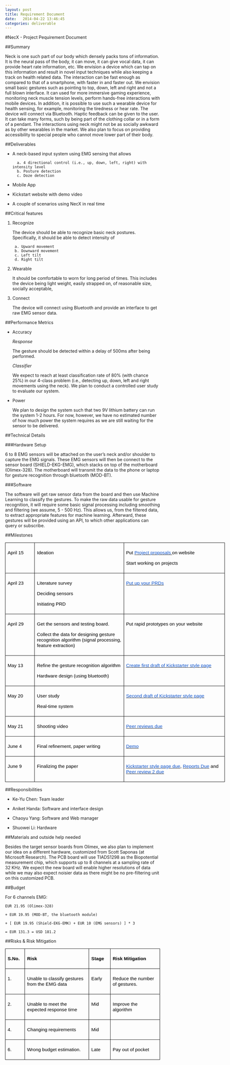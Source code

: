 ```yaml
---
layout: post
title: Requirement Document
date:   2014-04-22 13:46:45
categories: deliverable
---
```


#NecX - Project Pequirement Document

##Summary

Neck is one such part of our body which densely packs tons of information. It is the neural pass of the body, it can move, it can give vocal data, it can provide heart rate information, etc. We envision a device which can tap on this information and result in novel input techniques while also keeping a track on health related data. The interaction can be fast enough as compared to that of a smartphone, with faster in and faster out. We envision small basic gestures such as pointing to top, down, left and right and not a full blown interface. It can used for more immersive gaming experience, monitoring neck muscle tension levels, perform hands-free interactions with mobile devices. In addition, it is possible to use such a  wearable device for health sensing, for example, monitoring the tiredness or hear rate. The device will connect via Bluetooth. Haptic feedback can be given to the user. It can take many forms, such by being part of the clothing collar or in a form of a pendant. The interactions using neck might not be as socially awkward as by other wearables in the market. We also plan to focus on providing accessibility to special people who cannot move lower part of their body. 

##Deliverables 

* A neck-based input system using EMG sensing that allows

        a. 4 directional control (i.e., up, down, left, right) with intensity level
        b. Posture detection
        c. Doze detection



* Mobile App

* Kickstart website with demo video

* A couple of scenarios using NecX in real time

##Critical features

1. Recognize

    The device should be able to recognize basic neck postures. Specifically, it should be able to detect intensity of
        
        a. Upward movement
        b. Downward movement
        c. Left tilt
        d. Right tilt

2. Wearable
    
    It should be comfortable to worn for long period of times. This includes the device being light weight, easily strapped on, of reasonable size, socially acceptable, 

3. Connect

    The device will connect using Bluetooth and provide an interface to get raw EMG sensor data.


##Performance Metrics

* Accuracy

    _Response_

    The gesture should be detected within a delay of 500ms after being performed.

    _Classifier_ 

    We expect to reach at least classification rate of 80% (with chance 25%) in our 4-class problem (i.e., detecting up, down, left and right movements using the neck). We plan to conduct a controlled user study to evaluate our system. 

* Power

    We plan to design the system such that two 9V lithium battery can run the system 1-2 hours. For now, however, we have no estimated number of how much power the system requires as we are still waiting for the sensor to be delivered.

##Technical Details

###Hardware Setup

6 to 8 EMG sensors will be attached on the user’s neck and/or shoulder to capture the EMG signals. These EMG sensors will then be connect to the sensor board (SHIELD-EKG-EMG), which stacks on top of the motherboard (Olimex-328). The motherboard will transmit the data to the phone or laptop for gesture recognition through bluetooth (MOD-BT).

###Software

The software will get raw sensor data from the board and then use Machine Learning to classify the gestures. To make the raw data usable for gesture recognition, it will require some basic signal processing including smoothing and filtering (we assume, 5 - 500 Hz). This allows us, from the filtered data,  to extract appropriate features for machine learning. Afterward, these gestures will be provided using an API, to which other applications can query or subscribe.        


##Milestones
<table class=MsoNormalTable border=0 cellspacing=0 cellpadding=0 width=536
 style='width:536.25pt;border-collapse:collapse;mso-yfti-tbllook:1184'>
 <tr style='mso-yfti-irow:0;mso-yfti-firstrow:yes'>
  <td width=64 valign=top style='width:63.75pt;border:solid black 1.0pt;
  mso-border-alt:solid black .75pt;padding:5.25pt 5.25pt 5.25pt 5.25pt'>
  <p class=MsoNormal style='mso-line-height-alt:0pt'><span style='font-size:
  11.5pt;font-family:Arial;mso-bidi-font-family:"Times New Roman";color:black'>April
  15</span><span style='font-size:10.0pt;font-family:Times;mso-bidi-font-family:
  "Times New Roman"'><o:p></o:p></span></p>
  </td>
  <td width=221 valign=top style='width:220.5pt;border:solid black 1.0pt;
  border-left:none;mso-border-left-alt:solid black .75pt;mso-border-alt:solid black .75pt;
  padding:5.25pt 5.25pt 5.25pt 5.25pt'>
  <p class=MsoNormal style='mso-line-height-alt:0pt'><span style='font-size:
  11.5pt;font-family:Arial;mso-bidi-font-family:"Times New Roman";color:black'>Ideation</span><span
  style='font-size:10.0pt;font-family:Times;mso-bidi-font-family:"Times New Roman"'><o:p></o:p></span></p>
  </td>
  <td width=252 valign=top style='width:3.5in;border:solid black 1.0pt;
  border-left:none;mso-border-left-alt:solid black .75pt;mso-border-alt:solid black .75pt;
  padding:5.25pt 5.25pt 5.25pt 5.25pt'>
  <p class=MsoNormal><span style='font-size:11.5pt;font-family:Arial;
  mso-bidi-font-family:"Times New Roman";color:black'>Put </span><span
  style='font-size:10.0pt;font-family:Times;mso-bidi-font-family:"Times New Roman"'><a
  href="http://abstract.cs.washington.edu/~shwetak/classes/cse477/?Deliverables_and_Tasks"><span
  style='font-size:11.5pt;font-family:Arial;mso-bidi-font-family:"Times New Roman";
  color:#1155CC'>Project proposals </span></a></span><span style='font-size:
  11.5pt;font-family:Arial;mso-bidi-font-family:"Times New Roman";color:black'>on
  website</span><span style='font-size:10.0pt;font-family:Times;mso-bidi-font-family:
  "Times New Roman"'><o:p></o:p></span></p>
  <p class=MsoNormal style='margin-right:3.0pt;mso-line-height-alt:0pt'><span
  style='font-size:11.5pt;font-family:Arial;mso-bidi-font-family:"Times New Roman";
  color:black'>Start working on projects</span><span style='font-size:10.0pt;
  font-family:Times;mso-bidi-font-family:"Times New Roman"'><o:p></o:p></span></p>
  </td>
 </tr>
 <tr style='mso-yfti-irow:1'>
  <td width=64 valign=top style='width:63.75pt;border:solid black 1.0pt;
  border-top:none;mso-border-top-alt:solid black .75pt;mso-border-alt:solid black .75pt;
  padding:5.25pt 5.25pt 5.25pt 5.25pt'>
  <p class=MsoNormal style='mso-line-height-alt:0pt'><span style='font-size:
  11.5pt;font-family:Arial;mso-bidi-font-family:"Times New Roman";color:black'>April
  23</span><span style='font-size:10.0pt;font-family:Times;mso-bidi-font-family:
  "Times New Roman"'><o:p></o:p></span></p>
  </td>
  <td width=221 valign=top style='width:220.5pt;border-top:none;border-left:
  none;border-bottom:solid black 1.0pt;border-right:solid black 1.0pt;
  mso-border-top-alt:solid black .75pt;mso-border-left-alt:solid black .75pt;
  mso-border-alt:solid black .75pt;padding:5.25pt 5.25pt 5.25pt 5.25pt'>
  <p class=MsoNormal><span style='font-size:11.5pt;font-family:Arial;
  mso-bidi-font-family:"Times New Roman";color:black'>Literature survey</span><span
  style='font-size:10.0pt;font-family:Times;mso-bidi-font-family:"Times New Roman"'><o:p></o:p></span></p>
  <p class=MsoNormal><span style='font-size:11.5pt;font-family:Arial;
  mso-bidi-font-family:"Times New Roman";color:black'>Deciding sensors </span><span
  style='font-size:10.0pt;font-family:Times;mso-bidi-font-family:"Times New Roman"'><o:p></o:p></span></p>
  <p class=MsoNormal style='mso-line-height-alt:0pt'><span style='font-size:
  11.5pt;font-family:Arial;mso-bidi-font-family:"Times New Roman";color:black'>Initiating
  PRD</span><span style='font-size:10.0pt;font-family:Times;mso-bidi-font-family:
  "Times New Roman"'><o:p></o:p></span></p>
  </td>
  <td width=252 valign=top style='width:3.5in;border-top:none;border-left:none;
  border-bottom:solid black 1.0pt;border-right:solid black 1.0pt;mso-border-top-alt:
  solid black .75pt;mso-border-left-alt:solid black .75pt;mso-border-alt:solid black .75pt;
  padding:5.25pt 5.25pt 5.25pt 5.25pt'>
  <p class=MsoNormal style='mso-line-height-alt:0pt'><span style='font-size:
  10.0pt;font-family:Times;mso-bidi-font-family:"Times New Roman"'><a
  href="http://abstract.cs.washington.edu/~shwetak/classes/cse477/?Deliverables_and_Tasks"><span
  style='font-size:11.5pt;font-family:Arial;mso-bidi-font-family:"Times New Roman";
  color:#1155CC'>Put up your PRDs</span></a><o:p></o:p></span></p>
  </td>
 </tr>
 <tr style='mso-yfti-irow:2'>
  <td width=64 valign=top style='width:63.75pt;border:solid black 1.0pt;
  border-top:none;mso-border-top-alt:solid black .75pt;mso-border-alt:solid black .75pt;
  padding:5.25pt 5.25pt 5.25pt 5.25pt'>
  <p class=MsoNormal style='mso-line-height-alt:0pt'><span style='font-size:
  11.5pt;font-family:Arial;mso-bidi-font-family:"Times New Roman";color:black'>April
  29</span><span style='font-size:10.0pt;font-family:Times;mso-bidi-font-family:
  "Times New Roman"'><o:p></o:p></span></p>
  </td>
  <td width=221 valign=top style='width:220.5pt;border-top:none;border-left:
  none;border-bottom:solid black 1.0pt;border-right:solid black 1.0pt;
  mso-border-top-alt:solid black .75pt;mso-border-left-alt:solid black .75pt;
  mso-border-alt:solid black .75pt;padding:5.25pt 5.25pt 5.25pt 5.25pt'>
  <p class=MsoNormal><span style='font-size:11.5pt;font-family:Arial;
  mso-bidi-font-family:"Times New Roman";color:black'>Get the sensors and
  testing board.</span><span style='font-size:10.0pt;font-family:Times;
  mso-bidi-font-family:"Times New Roman"'><o:p></o:p></span></p>
  <p class=MsoNormal style='mso-line-height-alt:0pt'><span style='font-size:
  11.5pt;font-family:Arial;mso-bidi-font-family:"Times New Roman";color:black'>Collect
  the data for designing gesture recognition algorithm (signal processing,
  feature extraction)</span><span style='font-size:10.0pt;font-family:Times;
  mso-bidi-font-family:"Times New Roman"'><o:p></o:p></span></p>
  </td>
  <td width=252 valign=top style='width:3.5in;border-top:none;border-left:none;
  border-bottom:solid black 1.0pt;border-right:solid black 1.0pt;mso-border-top-alt:
  solid black .75pt;mso-border-left-alt:solid black .75pt;mso-border-alt:solid black .75pt;
  padding:5.25pt 5.25pt 5.25pt 5.25pt'>
  <p class=MsoNormal style='mso-line-height-alt:0pt'><span style='font-size:
  11.5pt;font-family:Arial;mso-bidi-font-family:"Times New Roman";color:black'>Put
  rapid prototypes on your website</span><span style='font-size:10.0pt;
  font-family:Times;mso-bidi-font-family:"Times New Roman"'><o:p></o:p></span></p>
  </td>
 </tr>
 <tr style='mso-yfti-irow:3'>
  <td width=64 valign=top style='width:63.75pt;border:solid black 1.0pt;
  border-top:none;mso-border-top-alt:solid black .75pt;mso-border-alt:solid black .75pt;
  padding:5.25pt 5.25pt 5.25pt 5.25pt'>
  <p class=MsoNormal style='mso-line-height-alt:0pt'><span style='font-size:
  11.5pt;font-family:Arial;mso-bidi-font-family:"Times New Roman";color:black'>May
  13</span><span style='font-size:10.0pt;font-family:Times;mso-bidi-font-family:
  "Times New Roman"'><o:p></o:p></span></p>
  </td>
  <td width=221 valign=top style='width:220.5pt;border-top:none;border-left:
  none;border-bottom:solid black 1.0pt;border-right:solid black 1.0pt;
  mso-border-top-alt:solid black .75pt;mso-border-left-alt:solid black .75pt;
  mso-border-alt:solid black .75pt;padding:5.25pt 5.25pt 5.25pt 5.25pt'>
  <p class=MsoNormal><span style='font-size:11.5pt;font-family:Arial;
  mso-bidi-font-family:"Times New Roman";color:black'>Refine the gesture
  recognition algorithm</span><span style='font-size:10.0pt;font-family:Times;
  mso-bidi-font-family:"Times New Roman"'><o:p></o:p></span></p>
  <p class=MsoNormal style='mso-line-height-alt:0pt'><span style='font-size:
  11.5pt;font-family:Arial;mso-bidi-font-family:"Times New Roman";color:black'>Hardware
  design (using <span class=SpellE>bluetooth</span>)</span><span
  style='font-size:10.0pt;font-family:Times;mso-bidi-font-family:"Times New Roman"'><o:p></o:p></span></p>
  </td>
  <td width=252 valign=top style='width:3.5in;border-top:none;border-left:none;
  border-bottom:solid black 1.0pt;border-right:solid black 1.0pt;mso-border-top-alt:
  solid black .75pt;mso-border-left-alt:solid black .75pt;mso-border-alt:solid black .75pt;
  padding:5.25pt 5.25pt 5.25pt 5.25pt'>
  <p class=MsoNormal style='mso-line-height-alt:0pt'><span style='font-size:
  10.0pt;font-family:Times;mso-bidi-font-family:"Times New Roman"'><a
  href="http://abstract.cs.washington.edu/~shwetak/classes/cse477/?Deliverables_and_Tasks"><span
  style='font-size:11.5pt;font-family:Arial;mso-bidi-font-family:"Times New Roman";
  color:#1155CC'>Create first draft of <span class=SpellE>Kickstarter</span>
  style page</span></a><o:p></o:p></span></p>
  </td>
 </tr>
 <tr style='mso-yfti-irow:4'>
  <td width=64 valign=top style='width:63.75pt;border:solid black 1.0pt;
  border-top:none;mso-border-top-alt:solid black .75pt;mso-border-alt:solid black .75pt;
  padding:5.25pt 5.25pt 5.25pt 5.25pt'>
  <p class=MsoNormal style='mso-line-height-alt:0pt'><span style='font-size:
  11.5pt;font-family:Arial;mso-bidi-font-family:"Times New Roman";color:black'>May
  20</span><span style='font-size:10.0pt;font-family:Times;mso-bidi-font-family:
  "Times New Roman"'><o:p></o:p></span></p>
  </td>
  <td width=221 valign=top style='width:220.5pt;border-top:none;border-left:
  none;border-bottom:solid black 1.0pt;border-right:solid black 1.0pt;
  mso-border-top-alt:solid black .75pt;mso-border-left-alt:solid black .75pt;
  mso-border-alt:solid black .75pt;padding:5.25pt 5.25pt 5.25pt 5.25pt'>
  <p class=MsoNormal><span style='font-size:11.5pt;font-family:Arial;
  mso-bidi-font-family:"Times New Roman";color:black'>User study</span><span
  style='font-size:10.0pt;font-family:Times;mso-bidi-font-family:"Times New Roman"'><o:p></o:p></span></p>
  <p class=MsoNormal style='mso-line-height-alt:0pt'><span style='font-size:
  11.5pt;font-family:Arial;mso-bidi-font-family:"Times New Roman";color:black'>Real-time
  system</span><span style='font-size:10.0pt;font-family:Times;mso-bidi-font-family:
  "Times New Roman"'><o:p></o:p></span></p>
  </td>
  <td width=252 valign=top style='width:3.5in;border-top:none;border-left:none;
  border-bottom:solid black 1.0pt;border-right:solid black 1.0pt;mso-border-top-alt:
  solid black .75pt;mso-border-left-alt:solid black .75pt;mso-border-alt:solid black .75pt;
  padding:5.25pt 5.25pt 5.25pt 5.25pt'>
  <p class=MsoNormal style='margin-right:3.0pt;mso-line-height-alt:0pt'><span
  style='font-size:10.0pt;font-family:Times;mso-bidi-font-family:"Times New Roman"'><a
  href="http://abstract.cs.washington.edu/~shwetak/classes/cse477/?Deliverables_and_Tasks"><span
  style='font-size:11.5pt;font-family:Arial;mso-bidi-font-family:"Times New Roman";
  color:#1155CC'>Second draft of <span class=SpellE>Kickstarter</span> style
  page</span></a><o:p></o:p></span></p>
  </td>
 </tr>
 <tr style='mso-yfti-irow:5'>
  <td width=64 valign=top style='width:63.75pt;border:solid black 1.0pt;
  border-top:none;mso-border-top-alt:solid black .75pt;mso-border-alt:solid black .75pt;
  padding:5.25pt 5.25pt 5.25pt 5.25pt'>
  <p class=MsoNormal style='mso-line-height-alt:0pt'><span style='font-size:
  11.5pt;font-family:Arial;mso-bidi-font-family:"Times New Roman";color:black'>May
  21</span><span style='font-size:10.0pt;font-family:Times;mso-bidi-font-family:
  "Times New Roman"'><o:p></o:p></span></p>
  </td>
  <td width=221 valign=top style='width:220.5pt;border-top:none;border-left:
  none;border-bottom:solid black 1.0pt;border-right:solid black 1.0pt;
  mso-border-top-alt:solid black .75pt;mso-border-left-alt:solid black .75pt;
  mso-border-alt:solid black .75pt;padding:5.25pt 5.25pt 5.25pt 5.25pt'>
  <p class=MsoNormal style='mso-line-height-alt:0pt'><span style='font-size:
  11.5pt;font-family:Arial;mso-bidi-font-family:"Times New Roman";color:black'>Shooting
  video</span><span style='font-size:10.0pt;font-family:Times;mso-bidi-font-family:
  "Times New Roman"'><o:p></o:p></span></p>
  </td>
  <td width=252 valign=top style='width:3.5in;border-top:none;border-left:none;
  border-bottom:solid black 1.0pt;border-right:solid black 1.0pt;mso-border-top-alt:
  solid black .75pt;mso-border-left-alt:solid black .75pt;mso-border-alt:solid black .75pt;
  padding:5.25pt 5.25pt 5.25pt 5.25pt'>
  <p class=MsoNormal style='mso-line-height-alt:0pt'><span style='font-size:
  10.0pt;font-family:Times;mso-bidi-font-family:"Times New Roman"'><a
  href="https://catalyst.uw.edu/webq/survey/shwetak/202576"><span
  style='font-size:11.5pt;font-family:Arial;mso-bidi-font-family:"Times New Roman";
  color:#1155CC'>Peer reviews due</span></a><o:p></o:p></span></p>
  </td>
 </tr>
 <tr style='mso-yfti-irow:6'>
  <td width=64 valign=top style='width:63.75pt;border:solid black 1.0pt;
  border-top:none;mso-border-top-alt:solid black .75pt;mso-border-alt:solid black .75pt;
  padding:5.25pt 5.25pt 5.25pt 5.25pt'>
  <p class=MsoNormal style='mso-line-height-alt:0pt'><span style='font-size:
  11.5pt;font-family:Arial;mso-bidi-font-family:"Times New Roman";color:black'>June
  4</span><span style='font-size:10.0pt;font-family:Times;mso-bidi-font-family:
  "Times New Roman"'><o:p></o:p></span></p>
  </td>
  <td width=221 valign=top style='width:220.5pt;border-top:none;border-left:
  none;border-bottom:solid black 1.0pt;border-right:solid black 1.0pt;
  mso-border-top-alt:solid black .75pt;mso-border-left-alt:solid black .75pt;
  mso-border-alt:solid black .75pt;padding:5.25pt 5.25pt 5.25pt 5.25pt'>
  <p class=MsoNormal style='mso-line-height-alt:0pt'><span style='font-size:
  11.5pt;font-family:Arial;mso-bidi-font-family:"Times New Roman";color:black'>Final
  refinement, paper writing</span><span style='font-size:10.0pt;font-family:
  Times;mso-bidi-font-family:"Times New Roman"'><o:p></o:p></span></p>
  </td>
  <td width=252 valign=top style='width:3.5in;border-top:none;border-left:none;
  border-bottom:solid black 1.0pt;border-right:solid black 1.0pt;mso-border-top-alt:
  solid black .75pt;mso-border-left-alt:solid black .75pt;mso-border-alt:solid black .75pt;
  padding:5.25pt 5.25pt 5.25pt 5.25pt'>
  <p class=MsoNormal style='mso-line-height-alt:0pt'><span style='font-size:
  10.0pt;font-family:Times;mso-bidi-font-family:"Times New Roman"'><a
  href="http://abstract.cs.washington.edu/~shwetak/classes/cse477/?Deliverables_and_Tasks"><span
  style='font-size:11.5pt;font-family:Arial;mso-bidi-font-family:"Times New Roman";
  color:#1155CC'>Demo</span></a><o:p></o:p></span></p>
  </td>
 </tr>
 <tr style='mso-yfti-irow:7;mso-yfti-lastrow:yes'>
  <td width=64 valign=top style='width:63.75pt;border:solid black 1.0pt;
  border-top:none;mso-border-top-alt:solid black .75pt;mso-border-alt:solid black .75pt;
  padding:5.25pt 5.25pt 5.25pt 5.25pt'>
  <p class=MsoNormal style='mso-line-height-alt:0pt'><span style='font-size:
  11.5pt;font-family:Arial;mso-bidi-font-family:"Times New Roman";color:black'>June
  9</span><span style='font-size:10.0pt;font-family:Times;mso-bidi-font-family:
  "Times New Roman"'><o:p></o:p></span></p>
  </td>
  <td width=221 valign=top style='width:220.5pt;border-top:none;border-left:
  none;border-bottom:solid black 1.0pt;border-right:solid black 1.0pt;
  mso-border-top-alt:solid black .75pt;mso-border-left-alt:solid black .75pt;
  mso-border-alt:solid black .75pt;padding:5.25pt 5.25pt 5.25pt 5.25pt'>
  <p class=MsoNormal style='mso-line-height-alt:0pt'><span style='font-size:
  11.5pt;font-family:Arial;mso-bidi-font-family:"Times New Roman";color:black'>Finalizing
  the paper</span><span style='font-size:10.0pt;font-family:Times;mso-bidi-font-family:
  "Times New Roman"'><o:p></o:p></span></p>
  </td>
  <td width=252 valign=top style='width:3.5in;border-top:none;border-left:none;
  border-bottom:solid black 1.0pt;border-right:solid black 1.0pt;mso-border-top-alt:
  solid black .75pt;mso-border-left-alt:solid black .75pt;mso-border-alt:solid black .75pt;
  padding:5.25pt 5.25pt 5.25pt 5.25pt'>
  <p class=MsoNormal style='mso-line-height-alt:0pt'><span style='font-size:
  10.0pt;font-family:Times;mso-bidi-font-family:"Times New Roman"'><a
  href="http://abstract.cs.washington.edu/~shwetak/classes/cse477/?Deliverables_and_Tasks"><span
  class=SpellE><span style='font-size:11.5pt;font-family:Arial;mso-bidi-font-family:
  "Times New Roman";color:#1155CC'>Kickstarter</span></span><span
  style='font-size:11.5pt;font-family:Arial;mso-bidi-font-family:"Times New Roman";
  color:#1155CC'> style page due</span></a></span><span style='font-size:11.5pt;
  font-family:Arial;mso-bidi-font-family:"Times New Roman";color:black'>, </span><span
  style='font-size:10.0pt;font-family:Times;mso-bidi-font-family:"Times New Roman"'><a
  href="http://abstract.cs.washington.edu/~shwetak/classes/cse477/?Deliverables_and_Tasks"><span
  style='font-size:11.5pt;font-family:Arial;mso-bidi-font-family:"Times New Roman";
  color:#1155CC'>Reports Due</span></a></span><span style='font-size:11.5pt;
  font-family:Arial;mso-bidi-font-family:"Times New Roman";color:black'> and </span><span
  style='font-size:10.0pt;font-family:Times;mso-bidi-font-family:"Times New Roman"'><a
  href="https://catalyst.uw.edu/webq/survey/shwetak/204804"><span
  style='font-size:11.5pt;font-family:Arial;mso-bidi-font-family:"Times New Roman";
  color:#1155CC'>Peer review 2 due</span></a><o:p></o:p></span></p>
  </td>
 </tr>
</table>


##Responsibilities

* Ke-Yu Chen: Team leader

* Aniket Handa: Software and interface design

* Chaoyu Yang: Software and Web manager

* Shuowei Li: Hardware 

##Materials and outside help needed

Besides the target sensor boards from Olimex, we also plan to implement our idea on a different hardware, customized from Scott Saponas (at Microsoft Research). The PCB board will use TIADS1298 as the  Biopotential measurement chip, which supports up to 8 channels at a sampling rate of 32 KHz. We expect the new board will enable higher resolutions of data while we may also expect noisier data as there might be no pre-filtering unit on this customized PCB.

##Budget

For 6 channels EMG:

    EUR 21.95 (Olimex-328) 

    + EUR 19.95 (MOD-BT, the bluetooth module)

    + [ EUR 19.95 (Shield-EKG-EMK) + EUR 10 (EMG sensors) ] * 3

    = EUR 131.3 = USD 181.2


##Risks & Risk Mitigation

<table class=MsoNormalTable border=0 cellspacing=0 cellpadding=0 width=536
 style='border-collapse:collapse;mso-table-layout-alt:fixed;mso-yfti-tbllook:
 1184'>
 <tr style='mso-yfti-irow:0;mso-yfti-firstrow:yes'>
  <td width=46 valign=top style='width:45.75pt;border:solid black 1.0pt;
  mso-border-alt:solid black .75pt;padding:5.25pt 5.25pt 5.25pt 5.25pt'>
  <p class=MsoNormal style='mso-line-height-alt:0pt'><span class=SpellE><b><span
  style='font-size:11.5pt;font-family:Arial;mso-bidi-font-family:"Times New Roman";
  color:black'>S.No</span></b></span><b><span style='font-size:11.5pt;
  font-family:Arial;mso-bidi-font-family:"Times New Roman";color:black'>.</span></b><span
  style='font-size:10.0pt;font-family:Times;mso-bidi-font-family:"Times New Roman"'><o:p></o:p></span></p>
  </td>
  <td width=252 valign=top style='width:3.5in;border:solid black 1.0pt;
  border-left:none;mso-border-left-alt:solid black .75pt;mso-border-alt:solid black .75pt;
  padding:5.25pt 5.25pt 5.25pt 5.25pt'>
  <p class=MsoNormal style='mso-line-height-alt:0pt'><b><span style='font-size:
  11.5pt;font-family:Arial;mso-bidi-font-family:"Times New Roman";color:black'>Risk</span></b><span
  style='font-size:10.0pt;font-family:Times;mso-bidi-font-family:"Times New Roman"'><o:p></o:p></span></p>
  </td>
  <td width=54 valign=top style='width:.75in;border:solid black 1.0pt;
  border-left:none;mso-border-left-alt:solid black .75pt;mso-border-alt:solid black .75pt;
  padding:5.25pt 5.25pt 5.25pt 5.25pt'>
  <p class=MsoNormal style='mso-line-height-alt:0pt'><b><span style='font-size:
  11.5pt;font-family:Arial;mso-bidi-font-family:"Times New Roman";color:black'>Stage</span></b><span
  style='font-size:10.0pt;font-family:Times;mso-bidi-font-family:"Times New Roman"'><o:p></o:p></span></p>
  </td>
  <td width=185 valign=top style='width:184.5pt;border:solid black 1.0pt;
  border-left:none;mso-border-left-alt:solid black .75pt;mso-border-alt:solid black .75pt;
  padding:5.25pt 5.25pt 5.25pt 5.25pt'>
  <p class=MsoNormal style='mso-line-height-alt:0pt'><b><span style='font-size:
  11.5pt;font-family:Arial;mso-bidi-font-family:"Times New Roman";color:black'>Risk
  Mitigation</span></b><span style='font-size:10.0pt;font-family:Times;
  mso-bidi-font-family:"Times New Roman"'><o:p></o:p></span></p>
  </td>
 </tr>
 <tr style='mso-yfti-irow:1'>
  <td width=46 valign=top style='width:45.75pt;border:solid black 1.0pt;
  border-top:none;mso-border-top-alt:solid black .75pt;mso-border-alt:solid black .75pt;
  padding:5.25pt 5.25pt 5.25pt 5.25pt'>
  <p class=MsoNormal style='mso-line-height-alt:0pt'><span style='font-size:
  11.5pt;font-family:Arial;mso-bidi-font-family:"Times New Roman";color:black'>1.</span><span
  style='font-size:10.0pt;font-family:Times;mso-bidi-font-family:"Times New Roman"'><o:p></o:p></span></p>
  </td>
  <td width=252 valign=top style='width:3.5in;border-top:none;border-left:none;
  border-bottom:solid black 1.0pt;border-right:solid black 1.0pt;mso-border-top-alt:
  solid black .75pt;mso-border-left-alt:solid black .75pt;mso-border-alt:solid black .75pt;
  padding:5.25pt 5.25pt 5.25pt 5.25pt'>
  <p class=MsoNormal style='mso-line-height-alt:0pt'><span style='font-size:
  11.5pt;font-family:Arial;mso-bidi-font-family:"Times New Roman";color:black'>Unable
  to classify gestures from the EMG data</span><span style='font-size:10.0pt;
  font-family:Times;mso-bidi-font-family:"Times New Roman"'><o:p></o:p></span></p>
  </td>
  <td width=54 valign=top style='width:.75in;border-top:none;border-left:none;
  border-bottom:solid black 1.0pt;border-right:solid black 1.0pt;mso-border-top-alt:
  solid black .75pt;mso-border-left-alt:solid black .75pt;mso-border-alt:solid black .75pt;
  padding:5.25pt 5.25pt 5.25pt 5.25pt'>
  <p class=MsoNormal style='mso-line-height-alt:0pt'><span style='font-size:
  11.5pt;font-family:Arial;mso-bidi-font-family:"Times New Roman";color:black'>Early</span><span
  style='font-size:10.0pt;font-family:Times;mso-bidi-font-family:"Times New Roman"'><o:p></o:p></span></p>
  </td>
  <td width=185 valign=top style='width:184.5pt;border-top:none;border-left:
  none;border-bottom:solid black 1.0pt;border-right:solid black 1.0pt;
  mso-border-top-alt:solid black .75pt;mso-border-left-alt:solid black .75pt;
  mso-border-alt:solid black .75pt;padding:5.25pt 5.25pt 5.25pt 5.25pt'>
  <p class=MsoNormal style='mso-line-height-alt:0pt'><span style='font-size:
  11.5pt;font-family:Arial;mso-bidi-font-family:"Times New Roman";color:black'>Reduce
  the number of gestures.</span><span style='font-size:10.0pt;font-family:Times;
  mso-bidi-font-family:"Times New Roman"'><o:p></o:p></span></p>
  </td>
 </tr>
 <tr style='mso-yfti-irow:2'>
  <td width=46 valign=top style='width:45.75pt;border:solid black 1.0pt;
  border-top:none;mso-border-top-alt:solid black .75pt;mso-border-alt:solid black .75pt;
  padding:5.25pt 5.25pt 5.25pt 5.25pt'>
  <p class=MsoNormal style='mso-line-height-alt:0pt'><span style='font-size:
  11.5pt;font-family:Arial;mso-bidi-font-family:"Times New Roman";color:black'>2.</span><span
  style='font-size:10.0pt;font-family:Times;mso-bidi-font-family:"Times New Roman"'><o:p></o:p></span></p>
  </td>
  <td width=252 valign=top style='width:3.5in;border-top:none;border-left:none;
  border-bottom:solid black 1.0pt;border-right:solid black 1.0pt;mso-border-top-alt:
  solid black .75pt;mso-border-left-alt:solid black .75pt;mso-border-alt:solid black .75pt;
  padding:5.25pt 5.25pt 5.25pt 5.25pt'>
  <p class=MsoNormal style='mso-line-height-alt:0pt'><span style='font-size:
  11.5pt;font-family:Arial;mso-bidi-font-family:"Times New Roman";color:black'>Unable
  to meet the expected response time</span><span style='font-size:10.0pt;
  font-family:Times;mso-bidi-font-family:"Times New Roman"'><o:p></o:p></span></p>
  </td>
  <td width=54 valign=top style='width:.75in;border-top:none;border-left:none;
  border-bottom:solid black 1.0pt;border-right:solid black 1.0pt;mso-border-top-alt:
  solid black .75pt;mso-border-left-alt:solid black .75pt;mso-border-alt:solid black .75pt;
  padding:5.25pt 5.25pt 5.25pt 5.25pt'>
  <p class=MsoNormal style='mso-line-height-alt:0pt'><span style='font-size:
  11.5pt;font-family:Arial;mso-bidi-font-family:"Times New Roman";color:black'>Mid</span><span
  style='font-size:10.0pt;font-family:Times;mso-bidi-font-family:"Times New Roman"'><o:p></o:p></span></p>
  </td>
  <td width=185 valign=top style='width:184.5pt;border-top:none;border-left:
  none;border-bottom:solid black 1.0pt;border-right:solid black 1.0pt;
  mso-border-top-alt:solid black .75pt;mso-border-left-alt:solid black .75pt;
  mso-border-alt:solid black .75pt;padding:5.25pt 5.25pt 5.25pt 5.25pt'>
  <p class=MsoNormal><span style='font-size:11.5pt;font-family:Arial;
  mso-bidi-font-family:"Times New Roman";color:black'>Improve the algorithm</span><span
  style='font-size:10.0pt;font-family:Times;mso-bidi-font-family:"Times New Roman"'><o:p></o:p></span></p>
  </td>
 </tr>
 <tr style='mso-yfti-irow:3'>
  <td width=46 valign=top style='width:45.75pt;border:solid black 1.0pt;
  border-top:none;mso-border-top-alt:solid black .75pt;mso-border-alt:solid black .75pt;
  padding:5.25pt 5.25pt 5.25pt 5.25pt'>
  <p class=MsoNormal style='mso-line-height-alt:0pt'><span style='font-size:
  11.5pt;font-family:Arial;mso-bidi-font-family:"Times New Roman";color:black'>4.</span><span
  style='font-size:10.0pt;font-family:Times;mso-bidi-font-family:"Times New Roman"'><o:p></o:p></span></p>
  </td>
  <td width=252 valign=top style='width:3.5in;border-top:none;border-left:none;
  border-bottom:solid black 1.0pt;border-right:solid black 1.0pt;mso-border-top-alt:
  solid black .75pt;mso-border-left-alt:solid black .75pt;mso-border-alt:solid black .75pt;
  padding:5.25pt 5.25pt 5.25pt 5.25pt'>
  <p class=MsoNormal style='mso-line-height-alt:0pt'><span style='font-size:
  11.5pt;font-family:Arial;mso-bidi-font-family:"Times New Roman";color:black'>Changing
  requirements</span><span style='font-size:10.0pt;font-family:Times;
  mso-bidi-font-family:"Times New Roman"'><o:p></o:p></span></p>
  </td>
  <td width=54 valign=top style='width:.75in;border-top:none;border-left:none;
  border-bottom:solid black 1.0pt;border-right:solid black 1.0pt;mso-border-top-alt:
  solid black .75pt;mso-border-left-alt:solid black .75pt;mso-border-alt:solid black .75pt;
  padding:5.25pt 5.25pt 5.25pt 5.25pt'>
  <p class=MsoNormal style='mso-line-height-alt:0pt'><span style='font-size:
  11.5pt;font-family:Arial;mso-bidi-font-family:"Times New Roman";color:black'>Mid</span><span
  style='font-size:10.0pt;font-family:Times;mso-bidi-font-family:"Times New Roman"'><o:p></o:p></span></p>
  </td>
  <td width=185 valign=top style='width:184.5pt;border-top:none;border-left:
  none;border-bottom:solid black 1.0pt;border-right:solid black 1.0pt;
  mso-border-top-alt:solid black .75pt;mso-border-left-alt:solid black .75pt;
  mso-border-alt:solid black .75pt;padding:5.25pt 5.25pt 5.25pt 5.25pt'></td>
 </tr>
 <tr style='mso-yfti-irow:4;mso-yfti-lastrow:yes'>
  <td width=46 valign=top style='width:45.75pt;border:solid black 1.0pt;
  border-top:none;mso-border-top-alt:solid black .75pt;mso-border-alt:solid black .75pt;
  padding:5.25pt 5.25pt 5.25pt 5.25pt'>
  <p class=MsoNormal style='mso-line-height-alt:0pt'><span style='font-size:
  11.5pt;font-family:Arial;mso-bidi-font-family:"Times New Roman";color:black'>6.</span><span
  style='font-size:10.0pt;font-family:Times;mso-bidi-font-family:"Times New Roman"'><o:p></o:p></span></p>
  </td>
  <td width=252 valign=top style='width:3.5in;border-top:none;border-left:none;
  border-bottom:solid black 1.0pt;border-right:solid black 1.0pt;mso-border-top-alt:
  solid black .75pt;mso-border-left-alt:solid black .75pt;mso-border-alt:solid black .75pt;
  padding:5.25pt 5.25pt 5.25pt 5.25pt'>
  <p class=MsoNormal style='mso-line-height-alt:0pt'><span style='font-size:
  11.5pt;font-family:Arial;mso-bidi-font-family:"Times New Roman";color:black'>Wrong
  budget estimation.</span><span style='font-size:10.0pt;font-family:Times;
  mso-bidi-font-family:"Times New Roman"'><o:p></o:p></span></p>
  </td>
  <td width=54 valign=top style='width:.75in;border-top:none;border-left:none;
  border-bottom:solid black 1.0pt;border-right:solid black 1.0pt;mso-border-top-alt:
  solid black .75pt;mso-border-left-alt:solid black .75pt;mso-border-alt:solid black .75pt;
  padding:5.25pt 5.25pt 5.25pt 5.25pt'>
  <p class=MsoNormal style='mso-line-height-alt:0pt'><span style='font-size:
  11.5pt;font-family:Arial;mso-bidi-font-family:"Times New Roman";color:black'>Late</span><span
  style='font-size:10.0pt;font-family:Times;mso-bidi-font-family:"Times New Roman"'><o:p></o:p></span></p>
  </td>
  <td width=185 valign=top style='width:184.5pt;border-top:none;border-left:
  none;border-bottom:solid black 1.0pt;border-right:solid black 1.0pt;
  mso-border-top-alt:solid black .75pt;mso-border-left-alt:solid black .75pt;
  mso-border-alt:solid black .75pt;padding:5.25pt 5.25pt 5.25pt 5.25pt'>
  <p class=MsoNormal style='mso-line-height-alt:0pt'><span style='font-size:
  11.5pt;font-family:Arial;mso-bidi-font-family:"Times New Roman";color:black'>Pay
  out of pocket</span><span style='font-size:10.0pt;font-family:Times;
  mso-bidi-font-family:"Times New Roman"'><o:p></o:p></span></p>
  </td>
 </tr>
</table>


